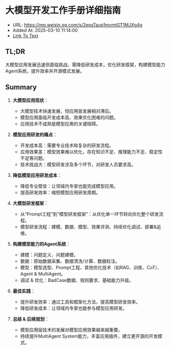 # 大模型开发工作手册详细指南
- URL: https://mp.weixin.qq.com/s/2epsTaup1mvmtGT1MJXg4g
- Added At: 2025-03-10 11:14:00
- [Link To Text](2025-03-10-大模型开发工作手册详细指南_raw.md)

## TL;DR
大模型应用发展迅速但面临挑战，需降低研发成本，优化研发框架，构建模型能力Agent系统，提升效率并开源模式发展。

## Summary
1. **大模型应用现状**：
   - 大模型技术快速发展，但应用层发展相对滞后。
   - 模型应用面临开发成本高、效果优化困难的问题。
   - 应用技术不成熟是模型应用的关键阻碍。

2. **模型应用研发的痛点**：
   - 开发成本高：需要专业技术和复杂的研发流程。
   - 应用效果差：模型效果难以优化，存在知识不足、推理能力不足、稳定性不足等问题。
   - 技术挑战大：模型研发涉及多个环节，对研发人员要求高。

3. **降低模型应用研发成本**：
   - 降低专业壁垒：让领域内专家也能完成模型应用。
   - 提高研发效率：缩短模型应用研发周期。

4. **大模型研发框架**：
   - 从“Prompt工程”到“模型研发框架”：从优化单一环节转向优化整个研发流程。
   - 模型研发流程：建模、数据、模型、效果评测、持续优化调试、部署&运维。

5. **构建模型能力的Agent系统**：
   - 建模：问题定义、问题建模。
   - 数据：原始数据采集、数据清洗/计算、数据标注。
   - 模型：模型选型、Prompt工程、其他优化技术（如RAG、训练、CoT）、Agent & MultiAgent。
   - 调试 & 优化：BadCase数据、规则要求、基础能力升级。

6. **最佳实践**：
   - 提升研发效率：通过工具和框架化方法，提高模型研发效率。
   - 降低研发成本：让领域内专家也能参与模型应用研发。

7. **总结 & 后续规划**：
   - 模型应用层技术的发展对模型应用效果越来越重要。
   - 持续提升MultiAgent System能力，丰富应用插件，建立更开源的开发模式。
